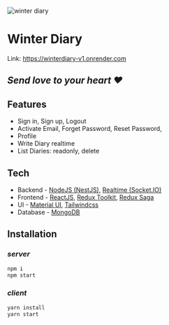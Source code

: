 ![winter diary](https://res.cloudinary.com/wintersonata/image/upload/v1660357144/WinterDiary/logo192.png)

# Winter Diary

Link: https://winterdiary-v1.onrender.com

## _Send love to your heart ❤_

## Features

- Sign in, Sign up, Logout
- Activate Email, Forget Password, Reset Password,
- Profile
- Write Diary realtime
- List Diaries: readonly, delete

## Tech

- Backend - [NodeJS (NestJS)](https://nestjs.com/), [Realtime (Socket.IO)](https://socket.io/)
- Frontend - [ReactJS](https://reactjs.org/), [Redux Toolkit](https://redux-toolkit.js.org/), [Redux Saga](https://redux-saga.js.org/)
- UI - [Material UI](https://mui.com/), [Tailwindcss](https://tailwindcss.com/)
- Database - [MongoDB](https://www.mongodb.com/)

## Installation

### _server_

```sh
npm i
npm start
```

### _client_

```sh
yarn install
yarn start
```
